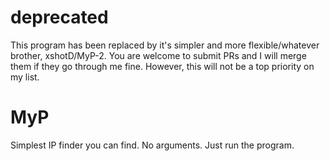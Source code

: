 # deprecated

This program has been replaced by it's simpler and more flexible/whatever brother, xshotD/MyP-2. You are welcome to submit PRs and I will merge them if they go through me fine. However, this will not be a top priority on my list.

# MyP
Simplest IP finder you can find.
No arguments. Just run the program.
